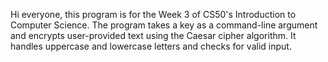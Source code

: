 Hi everyone, this program is for the Week 3 of CS50's Introduction to Computer Science. 
The program takes a key as a command-line argument and encrypts user-provided text using the Caesar cipher algorithm. It handles uppercase and lowercase letters and checks for valid input.
